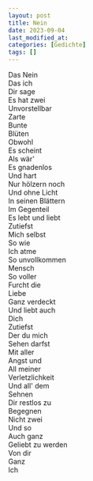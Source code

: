 ```yaml
---
layout: post
title: Nein
date: 2023-09-04
last_modified_at:
categories: [Gedichte]
tags: []
---
```


Das Nein  
Das ich  
Dir sage  
Es hat zwei  
Unvorstellbar  
Zarte  
Bunte  
Blüten  
Obwohl  
Es scheint  
Als wär'  
Es gnadenlos  
Und hart  
Nur hölzern noch  
Und ohne Licht  
In seinen Blättern  
Im Gegenteil  
Es lebt und liebt  
Zutiefst  
Mich selbst  
So wie  
Ich atme  
So unvollkommen  
Mensch  
So voller  
Furcht die  
Liebe  
Ganz verdeckt  
Und liebt auch  
Dich  
Zutiefst  
Der du mich  
Sehen darfst  
Mit aller  
Angst und  
All meiner  
Verletzlichkeit  
Und all' dem  
Sehnen  
Dir restlos zu  
Begegnen  
Nicht zwei  
Und so  
Auch ganz  
Geliebt zu werden  
Von dir  
Ganz  
Ich